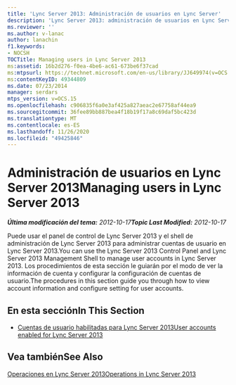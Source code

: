 ```yaml
---
title: 'Lync Server 2013: Administración de usuarios en Lync Server'
description: 'Lync Server 2013: administración de usuarios en Lync Server.'
ms.reviewer: ''
ms.author: v-lanac
author: lanachin
f1.keywords:
- NOCSH
TOCTitle: Managing users in Lync Server 2013
ms:assetid: 16b2d276-f0ea-4be6-ac61-673be6f37cad
ms:mtpsurl: https://technet.microsoft.com/en-us/library/JJ649974(v=OCS.15)
ms:contentKeyID: 49344809
ms.date: 07/23/2014
manager: serdars
mtps_version: v=OCS.15
ms.openlocfilehash: c906835f6a0e3af425a827aeac2e67758af44ea9
ms.sourcegitcommit: 36fee89bb887bea4f18b19f17a8c69daf5bc423d
ms.translationtype: MT
ms.contentlocale: es-ES
ms.lasthandoff: 11/26/2020
ms.locfileid: "49425846"
---
```

# <a name="managing-users-in-lync-server-2013"></a><span data-ttu-id="9276a-103">Administración de usuarios en Lync Server 2013</span><span class="sxs-lookup"><span data-stu-id="9276a-103">Managing users in Lync Server 2013</span></span>

<div data-xmlns="http://www.w3.org/1999/xhtml">

<div class="topic" data-xmlns="http://www.w3.org/1999/xhtml" data-msxsl="urn:schemas-microsoft-com:xslt" data-cs="https://msdn.microsoft.com/">

<div data-asp="https://msdn2.microsoft.com/asp">



</div>

<div id="mainSection">

<div id="mainBody"><span data-ttu-id="9276a-104">

<span> </span></span><span class="sxs-lookup"><span data-stu-id="9276a-104">

<span> </span></span></span>

<span data-ttu-id="9276a-105">_**Última modificación del tema:** 2012-10-17_</span><span class="sxs-lookup"><span data-stu-id="9276a-105">_**Topic Last Modified:** 2012-10-17_</span></span>

<span data-ttu-id="9276a-106">Puede usar el panel de control de Lync Server 2013 y el shell de administración de Lync Server 2013 para administrar cuentas de usuario en Lync Server 2013.</span><span class="sxs-lookup"><span data-stu-id="9276a-106">You can use the Lync Server 2013 Control Panel and Lync Server 2013 Management Shell to manage user accounts in Lync Server 2013.</span></span> <span data-ttu-id="9276a-107">Los procedimientos de esta sección le guiarán por el modo de ver la información de cuenta y configurar la configuración de cuentas de usuario.</span><span class="sxs-lookup"><span data-stu-id="9276a-107">The procedures in this section guide you through how to view account information and configure setting for user accounts.</span></span>

<div>

## <a name="in-this-section"></a><span data-ttu-id="9276a-108">En esta sección</span><span class="sxs-lookup"><span data-stu-id="9276a-108">In This Section</span></span>

  - [<span data-ttu-id="9276a-109">Cuentas de usuario habilitadas para Lync Server 2013</span><span class="sxs-lookup"><span data-stu-id="9276a-109">User accounts enabled for Lync Server 2013</span></span>](lync-server-2013-user-accounts-enabled-for-lync-server.md)

</div>

<div>

## <a name="see-also"></a><span data-ttu-id="9276a-110">Vea también</span><span class="sxs-lookup"><span data-stu-id="9276a-110">See Also</span></span>


[<span data-ttu-id="9276a-111">Operaciones en Lync Server 2013</span><span class="sxs-lookup"><span data-stu-id="9276a-111">Operations in Lync Server 2013</span></span>](lync-server-2013-operations.md)  
  

<span data-ttu-id="9276a-112"></div>

</div>

<span> </span>

</div>

</div>

</span><span class="sxs-lookup"><span data-stu-id="9276a-112"></div>

</div>

<span> </span>

</div>

</div>

</span></span></div>

